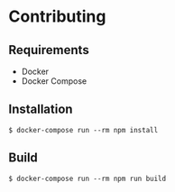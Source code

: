 # Contributing

## Requirements

- Docker
- Docker Compose

## Installation

```console
$ docker-compose run --rm npm install
```

## Build

```console
$ docker-compose run --rm npm run build
```
